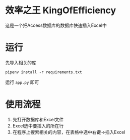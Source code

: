 # 效率之王 KingOfEfficiency
这是一个把Access数据库的数据库快速插入Excel中

# 运行
先导入相关的库
```shell
pipenv install -r requirements.txt
```
运行 `app.py` 即可

# 使用流程
1. 先打开数据库和Excel文件
2. Excel选中要插入的所在行
3. 在程序上搜索相关的内容，在表格中选中右键->插入Excel